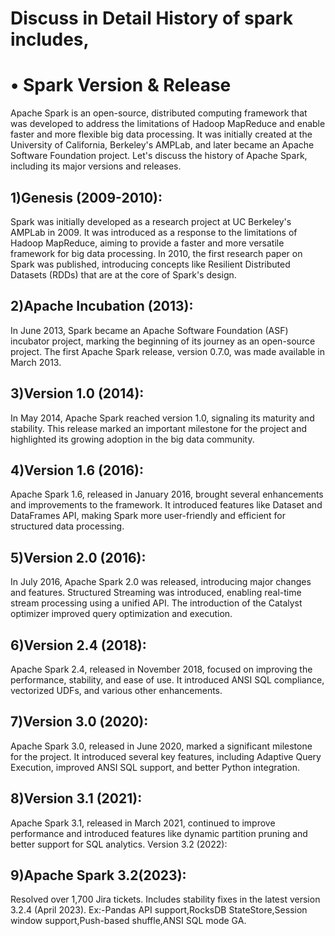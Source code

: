 # Discuss in Detail History of spark includes,
# • Spark Version & Release

Apache Spark is an open-source, distributed computing framework that was developed to address the limitations of Hadoop MapReduce and enable faster and more flexible big data processing. It was initially created at the University of California, Berkeley's AMPLab, and later became an Apache Software Foundation project. Let's discuss the history of Apache Spark, including its major versions and releases.

## 1)Genesis (2009-2010):

Spark was initially developed as a research project at UC Berkeley's AMPLab in 2009.
It was introduced as a response to the limitations of Hadoop MapReduce, aiming to provide a faster and more versatile framework for big data processing.
In 2010, the first research paper on Spark was published, introducing concepts like Resilient Distributed Datasets (RDDs) that are at the core of Spark's design.

## 2)Apache Incubation (2013):
In June 2013, Spark became an Apache Software Foundation (ASF) incubator project, marking the beginning of its journey as an open-source project.
The first Apache Spark release, version 0.7.0, was made available in March 2013.

## 3)Version 1.0 (2014):
In May 2014, Apache Spark reached version 1.0, signaling its maturity and stability.
This release marked an important milestone for the project and highlighted its growing adoption in the big data community.

## 4)Version 1.6 (2016):
Apache Spark 1.6, released in January 2016, brought several enhancements and improvements to the framework.
It introduced features like Dataset and DataFrames API, making Spark more user-friendly and efficient for structured data processing.

## 5)Version 2.0 (2016):
In July 2016, Apache Spark 2.0 was released, introducing major changes and features.
Structured Streaming was introduced, enabling real-time stream processing using a unified API.
The introduction of the Catalyst optimizer improved query optimization and execution.

## 6)Version 2.4 (2018):
Apache Spark 2.4, released in November 2018, focused on improving the performance, stability, and ease of use.
It introduced ANSI SQL compliance, vectorized UDFs, and various other enhancements.

## 7)Version 3.0 (2020):
Apache Spark 3.0, released in June 2020, marked a significant milestone for the project.
It introduced several key features, including Adaptive Query Execution, improved ANSI SQL support, and better Python integration.

## 8)Version 3.1 (2021):
Apache Spark 3.1, released in March 2021, continued to improve performance and introduced features like dynamic partition pruning and better support for SQL analytics.
Version 3.2 (2022):

## 9)Apache Spark 3.2(2023):
Resolved over 1,700 Jira tickets.
Includes stability fixes in the latest version 3.2.4 (April 2023).
Ex:-Pandas API support,RocksDB StateStore,Session window support,Push-based shuffle,ANSI SQL mode GA.
